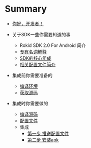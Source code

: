 # Summary

* [你好，开发者！](README.md)

* 关于SDK一些你需要知道的事
    * Rokid SDK 2.0 For Android 简介
    * [专有名词解释](introduce/proper_noun.md)
    * [SDK的核心组成](introduce/sdk_core_file.md)
    * [相关配置文件简介](introduce/core_config_file_intr.md)
* 集成前你需要准备的
    * [编译环境](prepare/build_env.md)
    * [获取源码](prepare/get_code.md)
* 集成时你需要做的
    * [编译源码](install/build_code.md)
    * [配置文件](install/edit_config.md)
    * 集成
        * [第一步 推送配置文件](install/push_config.md)
        * [第二步 安装apk](install/install_apk.md)